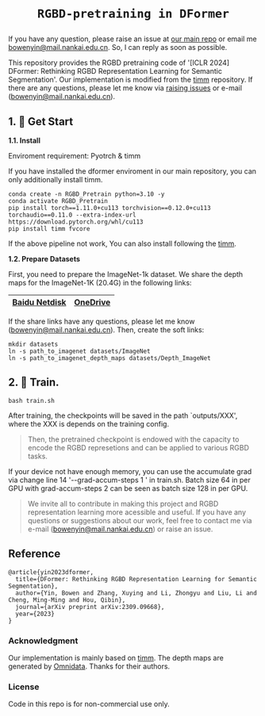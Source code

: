 # <p align=center>`RGBD-pretraining in DFormer`</p>


If you have any question, please raise an issue at [our main repo](https://github.com/VCIP-RGBD/DFormer) or email me bowenyin@mail.nankai.edu.cn.
So, I can reply as soon as possible.

This repository provides the RGBD pretraining code of '[ICLR 2024] DFormer: Rethinking RGBD Representation Learning for Semantic Segmentation'.
Our implementation is modified from the [timm](https://github.com/huggingface/pytorch-image-models) repository.
If there are any questions, please let me know via [raising issues](https://github.com/VCIP-RGBD/DFormer/issues) or e-mail (bowenyin@mail.nankai.edu.cn).

## 1. 🚀 Get Start

**1.1. Install**

Enviroment requirement: Pyotrch & timm

If you have installed the dformer enviroment in our main repository, you can only additionally install timm.
```
conda create -n RGBD_Pretrain python=3.10 -y
conda activate RGBD_Pretrain
pip install torch==1.11.0+cu113 torchvision==0.12.0+cu113 torchaudio==0.11.0 --extra-index-url https://download.pytorch.org/whl/cu113
pip install timm fvcore
```

If the above pipeline not work, You can also install following the [timm](https://github.com/huggingface/pytorch-image-models).


**1.2. Prepare Datasets**

First, you need to prepare the ImageNet-1k dataset.
We share the depth maps for the ImageNet-1K (20.4G) in the following links:


| [Baidu Netdisk](https://pan.baidu.com/s/1Ahzxzb1WL8fM0QSn0pbScw?pwd=7rz5) | [OneDrive](https://mailnankaieducn-my.sharepoint.com/:f:/g/personal/bowenyin_mail_nankai_edu_cn/Esnq0VtcvkNClAw42Z-wxfwBDZLtJu4xY9C-VCK94ewcrA?e=dUN78e) |
|  ----  | ----  |


If the share links have any questions, please let me know (bowenyin@mail.nankai.edu.cn). 
Then, create the soft links:

```
mkdir datasets
ln -s path_to_imagenet datasets/ImageNet
ln -s path_to_imagenet_depth_maps datasets/Depth_ImageNet
```

## 2. 🚀 Train.

```
bash train.sh
```

After training, the checkpoints will be saved in the path `outputs/XXX', where the XXX is depends on the training config.

>Then, the pretrained checkpoint is endowed with the capacity to encode the RGBD represetions and can be applied to various RGBD tasks. 

If your device not have enough memory, you can use the accumulate grad via change line 14 '--grad-accum-steps 1 \' in train.sh.
Batch size 64 in per GPU with grad-accum-steps 2 can be seen as batch size 128 in per GPU.

> We invite all to contribute in making this project and RGBD representation learning more acessible and useful. If you have any questions or suggestions about our work, feel free to contact me via e-mail (bowenyin@mail.nankai.edu.cn) or raise an issue. 


## Reference
```
@article{yin2023dformer,
  title={DFormer: Rethinking RGBD Representation Learning for Semantic Segmentation},
  author={Yin, Bowen and Zhang, Xuying and Li, Zhongyu and Liu, Li and Cheng, Ming-Ming and Hou, Qibin},
  journal={arXiv preprint arXiv:2309.09668},
  year={2023}
}
```


### Acknowledgment

Our implementation is mainly based on [timm](https://github.com/huggingface/pytorch-image-models). The depth maps are generated by [Omnidata](https://github.com/EPFL-VILAB/omnidata). Thanks for their authors.

### License

Code in this repo is for non-commercial use only.
